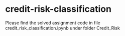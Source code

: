 # credit-risk-classification
Please find the solved assignment code in file credit_risk_classification.ipynb under folder Credit_Risk
